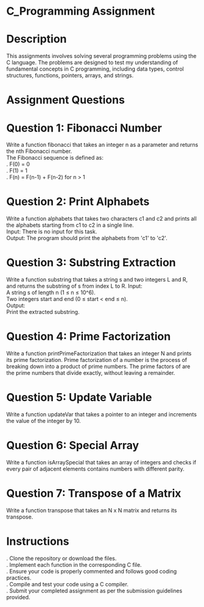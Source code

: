 # C_Programming Assignment<br>

# Description
This assignments involves solving several programming problems using the C language.
The problems are designed to test my understanding of fundamental concepts in C programming, including data types, control structures, functions, pointers, arrays, and strings.

# Assignment Questions
# Question 1: Fibonacci Number
Write a function fibonacci that takes an integer n as a parameter and returns the nth Fibonacci number.<br>
The Fibonacci sequence is defined as:<br>
. F(0) = 0<br>
. F(1) = 1<br>
. F(n) = F(n-1) + F(n-2) for n > 1<br>

# Question 2: Print Alphabets
Write a function alphabets that takes two characters c1 and c2 and prints all the alphabets starting from c1 to c2 in a single line.<br>
Input: There is no input for this task.<br>
Output: The program should print the alphabets from 'c1' to 'c2'.

# Question 3: Substring Extraction
Write a function substring that takes a string s and two integers L and R, and returns the substring of s from index L to R.
Input:<br>
A string s of length n (1 ≤ n ≤ 10^6).<br>
Two integers start and end (0 ≤ start < end ≤ n).<br>
Output:<br>
Print the extracted substring.<br>

# Question 4: Prime Factorization
Write a function printPrimeFactorization that takes an integer N and prints its prime factorization.
Prime factorization of a number is the process of breaking down into a product of prime numbers. The prime factors of are the prime numbers that divide exactly, without leaving a remainder.

# Question 5: Update Variable
Write a function updateVar that takes a pointer to an integer and increments the value of the integer by 10.

# Question 6: Special Array
Write a function isArraySpecial that takes an array of integers and checks if every pair of adjacent elements contains numbers with different parity.

# Question 7: Transpose of a Matrix
Write a function transpose that takes an N x N matrix and returns its transpose.

# Instructions <br>
. Clone the repository or download the files.<br>
. Implement each function in the corresponding C file.<br>
. Ensure your code is properly commented and follows good coding practices.<br>
. Compile and test your code using a C compiler.<br>
. Submit your completed assignment as per the submission guidelines provided.<br>
